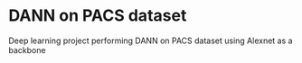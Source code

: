 # DANN on PACS dataset
Deep learning project performing DANN on PACS dataset using Alexnet as a backbone
